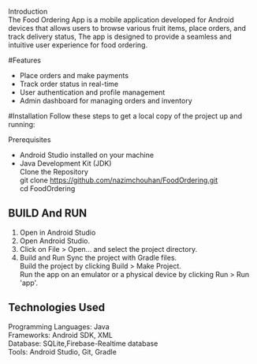 Introduction<Br>
The Food Ordering App is a mobile application developed for Android devices 
that allows users to browse various fruit items, place orders, and track delivery status,
The app is designed to provide a seamless and intuitive user experience for food ordering.

#Features
- Place orders and make payments
- Track order status in real-time
- User authentication and profile management
- Admin dashboard for managing orders and inventory

#Installation
Follow these steps to get a local copy of the project up and running:

Prerequisites
- Android Studio installed on your machine
- Java Development Kit (JDK)<Br>
Clone the Repository<Br>
git clone https://github.com/nazimchouhan/FoodOrdering.git<Br>
cd FoodOrdering

## BUILD And RUN
1) Open in Android Studio
2) Open Android Studio.
3) Click on File > Open... and select the project directory.
4) Build and Run Sync the project with Gradle files.<Br>
Build the project by clicking Build > Make Project.<Br>
Run the app on an emulator or a physical device by clicking Run > Run 'app'.

## Technologies Used
Programming Languages: Java<Br>
Frameworks: Android SDK, XML<Br>
Database: SQLite,Firebase-Realtime database<Br>
Tools: Android Studio, Git, Gradle

